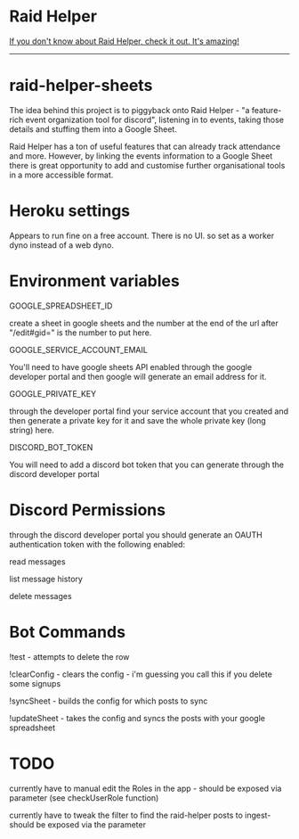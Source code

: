 # Raid Helper

[If you don't know about Raid Helper, check it out.  It's amazing!](https://raid-helper.com/index)

-----

# raid-helper-sheets

The idea behind this project is to piggyback onto Raid Helper - "a feature-rich event organization tool for discord", listening in to events, taking those details and stuffing them into a Google Sheet.

Raid Helper has a ton  of useful features that can already track attendance and more.  However, by linking the events information to a Google Sheet there is great opportunity to add and customise further organisational tools in a more accessible format.

# Heroku settings

Appears to run fine on a free account.  There is no UI. so set as a worker dyno instead of a web dyno.

# Environment variables

GOOGLE_SPREADSHEET_ID

create a sheet in google sheets and the number at the end of the url after "/edit#gid=" is the number to put here.

GOOGLE_SERVICE_ACCOUNT_EMAIL

You'll need to have google sheets API enabled through the google developer portal and then google will generate an email address for it.

GOOGLE_PRIVATE_KEY

through the developer portal find your service account that you created and then generate a private key for it and save the whole private key (long string) here.

DISCORD_BOT_TOKEN

You will need to add a discord bot token that you can generate through the discord developer portal

# Discord Permissions

through the discord developer portal you should generate an OAUTH authentication token with the following enabled:

read messages

list message history

delete messages

# Bot Commands

!test - attempts to delete the row

!clearConfig - clears the config - i'm guessing you call this if you delete some signups

!syncSheet - builds the config for which posts to sync

!updateSheet - takes the config and syncs the posts with your google spreadsheet

# TODO

currently have to manual edit the Roles in the app - should be exposed via parameter (see checkUserRole function)

currently have to tweak the filter to find the raid-helper posts to ingest- should be exposed via the parameter


